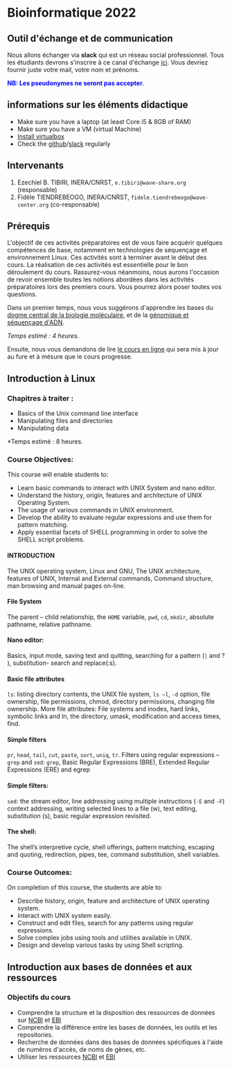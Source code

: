# Bioinformatique 2022

## Outil d'échange et de communication
Nous allons échanger via **slack** qui est un réseau social professionnel. Tous les étudiants devrons s'inscrire à ce canal d'échange [ici](https://master-dbm.slack.com/archives/C021420EZKQ). Vous devriez fournir juste votre mail, votre nom et prénoms. 

<span style="color:blue"> **NB: Les pseudonymes ne seront pas accepter**.<span>
  
## informations sur les éléments didactique
  - Make sure you have a laptop (at least Core i5 & 8GB of RAM)
  - Make sure you have a VM (virtual Machine)
  - [Install virtualbox](https://www.virtualbox.org)
  - Check the [github](https://github.com/Ezechiel-Tibiri/Bioinformatic2022/blob/main/README.md)/[slack](https://slack.com/intl/fr-bf/downloads/mac?geocode=fr-bf) regularly


## Intervenants

1. Ezechiel B. TIBIRI, INERA/CNRST, `e.tibiri@wave-share.org` (responsable)
2. Fidèle TIENDREBEOGO, INERA/CNRST, `fidele.tiendrebeogo@wave-center.org` (co-responsable)

## Prérequis

L'objectif de ces activités préparatoires est de vous faire acquérir quelques compétences de base, notamment en technologies de séquençage et environnement Linux.
Ces activités sont à terminer avant le début des cours. La réalisation de ces activités est essentielle pour le bon déroulement du cours.
Rassurez-vous néanmoins, nous aurons l'occasion de revoir ensemble toutes les notions abordées dans les activités préparatoires lors des premiers cours. Vous pourrez alors poser toutes vos questions.

Dans un premier temps, nous vous suggérons d'apprendre les bases du [dogme central de la biologie moléculaire](http://www.foad-mooc.auf.org/IMG/pdf/uec2_cours_biologie_moleculaire_diapos.compressed.pdf), et de la  [génomique et séquençage d'ADN](https://github.com/Ezechiel-Tibiri/Cours_bioinformatique_2020/blob/main/TD_G%C3%A9nomique%20et%20s%C3%A9quen%C3%A7age.pdf).

*Temps estimé : 4 heures.*

Ensuite, nous vous demandons de lire [le cours en ligne](https://github.com/Ezechiel-Tibiri/Cours_bioinformatique_2020/blob/main/Cours_bioinformatique_octobre_2020.pdf) qui sera mis à jour au fure et à mésure que le cours progresse.

## Introduction à Linux
### Chapitres à traiter :
-	Basics of the Unix command line interface
-	Manipulating files and directories
-	Manipulating data

*Temps estimé : 8 heures.

### Course Objectives: 
This course will enable students to: 
-	Learn basic commands to interact with UNIX System and nano editor. 
-	Understand the history, origin, features and architecture of UNIX Operating System. 
-	The usage of various commands in UNIX environment. 
-	Develop the ability to evaluate regular expressions and use them for pattern matching.
-	Apply essential facets of SHELL programming in order to solve the SHELL script problems. 

#### INTRODUCTION
The UNIX operating system, Linux and GNU, The UNIX architecture, features of UNIX, Internal and External commands, Command structure, man browsing and manual pages on-line.
#### File System
The parent – child relationship, the `HOME` variable, `pwd`, `cd`, `mkdir`, absolute pathname, relative pathname. 

#### Nano editor: 
Basics, input mode, saving text and quitting, searching for a pattern (`|` and ? ), substitution- search and replace(:s).

#### Basic file attributes
`ls`: listing directory contents, the UNIX file system, `ls –l`, `-d` option, file ownership, file permissions, chmod, directory permissions, changing file ownership.
More file attributes: File systems and inodes, hard links, symbolic links and ln, the directory, umask, modification and access times, find. 

#### Simple filters
`pr`, `head`, `tail`, `cut`, `paste`, `sort`, `uniq`, `tr`. Filters using regular expressions – `grep` and `sed`: `grep`, Basic Regular Expressions (BRE), Extended Regular Expressions (ERE) and egrep 

#### Simple filters:
`sed`: the stream editor, line addressing using multiple instructions (`-E` and `-F`) context addressing, writing selected lines to a file (w), text editing, substitution (s), basic regular expression revisited.

#### The shell:
The shell’s interpretive cycle, shell offerings, pattern matching, escaping and quoting, redirection, pipes, tee, command substitution, shell variables. 

### Course Outcomes: 
On completion of this course, the students are able to: 
  -  Describe history, origin, feature and architecture of UNIX operating system.
  -  Interact with UNIX system easily. 
  -  Construct and edit files, search for any patterns using regular expressions.
  -  Solve complex jobs using tools and utilities available in UNIX.
  -  Design and develop various tasks by using Shell scripting. 
  
## Introduction aux bases de données et aux ressources
  ### Objectifs du cours
  - Comprendre la structure et la disposition des ressources de données sur [NCBI](https://www.ncbi.nlm.nih.gov) et [EBI](https://www.ebi.ac.uk)
  - Comprendre la différence entre les bases de données, les outils et les repositories.
  - Recherche de données dans des bases de données spécifiques à l'aide de numéros d'accès, de noms de gènes, etc.
  - Utiliser les ressources [NCBI](https://www.ncbi.nlm.nih.gov) et [EBI](https://www.ebi.ac.uk)
  
